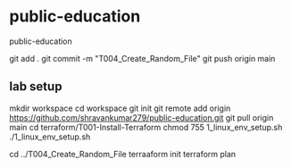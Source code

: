 # public-education
public-education

git add .
git commit -m "T004_Create_Random_File"
git push origin main

## lab setup

mkdir workspace
cd workspace
git init
git remote add origin https://github.com/shravankumar279/public-education.git
git pull origin main
cd terraform/T001-Install-Terraform
chmod 755 1_linux_env_setup.sh
./1_linux_env_setup.sh

cd ../T004_Create_Random_File
terraaform init
terraform plan




